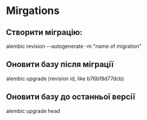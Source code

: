 # Mirgations
## Cтворити міграцію: 
alembic revision --autogenerate -m "name of migration"

## Оновити базу після міграції
alembic upgrade (revision id, like b76b19d77dcb)    

## Оновити базу до останньої версії
alembic upgrade head